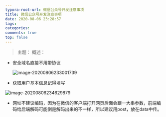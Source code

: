 ```yaml
---
typora-root-url: 微信公众号开发注意事项
title: 微信公众号开发注意事项
date: 2020-08-06 23:28:57
tags:
categories: 
comments: true
top: false
---
```


> 主题：
> 概述：

<!--正文-->
<!--more-->

* 安全域名直接不用带协议

  ![image-20200806233001739](/images/image-20200806233001739.png)
  
* 获取用户基本信息记得填写

![image-20200806234629879](/images/image-20200806234629879.png)

* 网址不建议编码，因为在微信的客户端打开网页后面会跟一大串参数，前端编码给后端解码可能倒是解码出来的不一样，所以建议用post，放在data中传。
